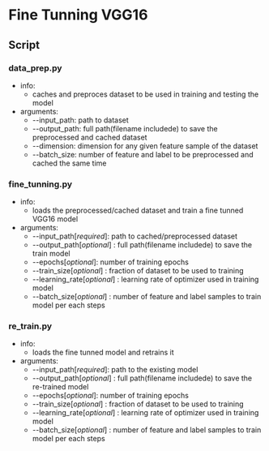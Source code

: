 # Fine Tunning VGG16

## Script

### data_prep.py

* info:
  * caches and preproces dataset to be used in training and testing the model
* arguments:
  * --input_path: path to dataset
  * --output_path: full path(filename includede) to save the preprocessed and cached dataset
  * --dimension: dimension for any given feature sample of the dataset
  * --batch_size: number of feature and label to be preprocessed and cached the same time

### fine_tunning.py

* info:
  * loads the preprocessed/cached dataset and train a fine tunned VGG16 model
* arguments:
  * --input_path[_required_]: path to cached/preprocessed dataset
  * --output_path[_optional_] : full path(filename includede) to save the train model
  * --epochs[_optional_]: number of training epochs
  * --train_size[_optional_] : fraction of dataset to be used to training
  * --learning_rate[_optional_] : learning rate of optimizer used in training model
  * --batch_size[_optional_] : number of feature and label samples to train model per each steps

### re_train.py

* info:
  * loads the fine tunned model and retrains it
* arguments:
  * --input_path[_required_]: path to the existing model
  * --output_path[_optional_] : full path(filename includede) to save the re-trained model
  * --epochs[_optional_]: number of training epochs
  * --train_size[_optional_] : fraction of dataset to be used to training
  * --learning_rate[_optional_] : learning rate of optimizer used in training model
  * --batch_size[_optional_] : number of feature and label samples to train model per each steps